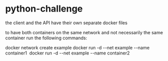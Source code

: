 # python-challenge  
the client and the API have their own separate docker files 


to have both containers on the same network and not necessarily the same container run the following commands:

docker network create example
docker run -d --net example --name container1 <image>
docker run -d --net example --name container2 <image>
